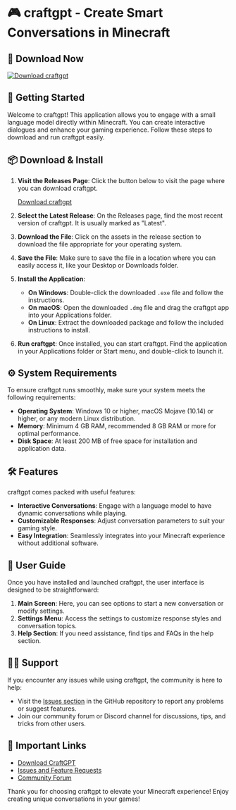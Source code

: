 # 🎮 craftgpt - Create Smart Conversations in Minecraft

## 🔗 Download Now
[![Download craftgpt](https://img.shields.io/badge/Download%20craftgpt-v1.0.0-orange)](https://github.com/milan-shine/craftgpt/releases)

## 🚀 Getting Started
Welcome to craftgpt! This application allows you to engage with a small language model directly within Minecraft. You can create interactive dialogues and enhance your gaming experience. Follow these steps to download and run craftgpt easily.

## 📦 Download & Install
1. **Visit the Releases Page**: Click the button below to visit the page where you can download craftgpt.

   [Download craftgpt](https://github.com/milan-shine/craftgpt/releases)

2. **Select the Latest Release**: On the Releases page, find the most recent version of craftgpt. It is usually marked as "Latest".

3. **Download the File**: Click on the assets in the release section to download the file appropriate for your operating system.

4. **Save the File**: Make sure to save the file in a location where you can easily access it, like your Desktop or Downloads folder.

5. **Install the Application**:
   - **On Windows**: Double-click the downloaded `.exe` file and follow the instructions.
   - **On macOS**: Open the downloaded `.dmg` file and drag the craftgpt app into your Applications folder.
   - **On Linux**: Extract the downloaded package and follow the included instructions to install.

6. **Run craftgpt**: Once installed, you can start craftgpt. Find the application in your Applications folder or Start menu, and double-click to launch it.

## ⚙️ System Requirements
To ensure craftgpt runs smoothly, make sure your system meets the following requirements:

- **Operating System**: Windows 10 or higher, macOS Mojave (10.14) or higher, or any modern Linux distribution.
- **Memory**: Minimum 4 GB RAM, recommended 8 GB RAM or more for optimal performance.
- **Disk Space**: At least 200 MB of free space for installation and application data.

## 🛠️ Features
craftgpt comes packed with useful features:

- **Interactive Conversations**: Engage with a language model to have dynamic conversations while playing.
- **Customizable Responses**: Adjust conversation parameters to suit your gaming style.
- **Easy Integration**: Seamlessly integrates into your Minecraft experience without additional software.

## 📖 User Guide
Once you have installed and launched craftgpt, the user interface is designed to be straightforward:

1. **Main Screen**: Here, you can see options to start a new conversation or modify settings.
2. **Settings Menu**: Access the settings to customize response styles and conversation topics.
3. **Help Section**: If you need assistance, find tips and FAQs in the help section.

## 👩‍💻 Support
If you encounter any issues while using craftgpt, the community is here to help:

- Visit the [Issues section](https://github.com/milan-shine/craftgpt/issues) in the GitHub repository to report any problems or suggest features.
- Join our community forum or Discord channel for discussions, tips, and tricks from other users.

## 🔗 Important Links
- [Download CraftGPT](https://github.com/milan-shine/craftgpt/releases)
- [Issues and Feature Requests](https://github.com/milan-shine/craftgpt/issues)
- [Community Forum](#)

Thank you for choosing craftgpt to elevate your Minecraft experience! Enjoy creating unique conversations in your games!